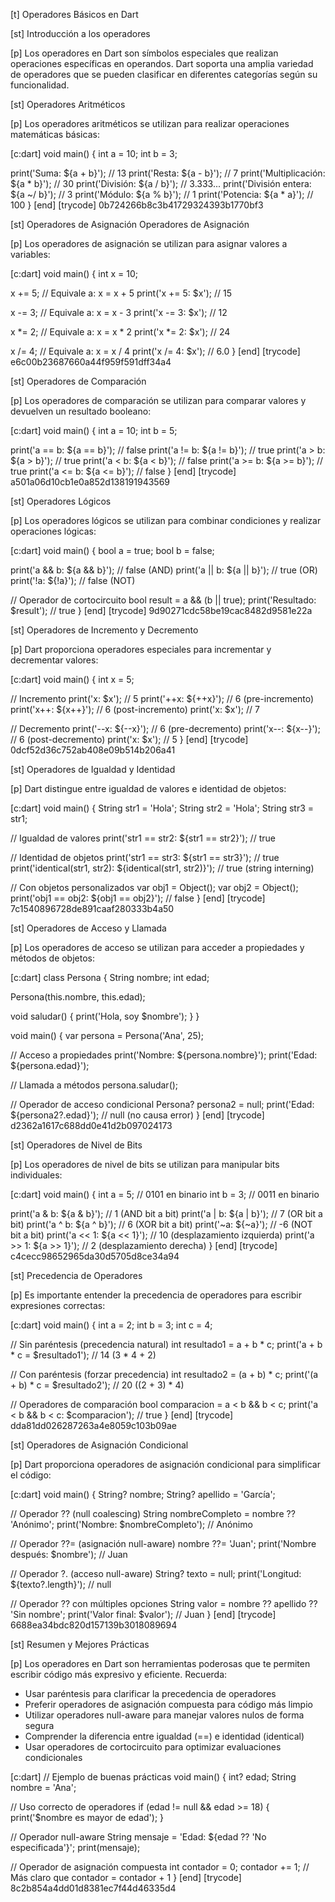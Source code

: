 [t] Operadores Básicos en Dart

[st] Introducción a los operadores

[p]
Los operadores en Dart son símbolos especiales que realizan operaciones específicas en operandos. Dart soporta una amplia variedad de operadores que se pueden clasificar en diferentes categorías según su funcionalidad.

[st] Operadores Aritméticos

[p]
Los operadores aritméticos se utilizan para realizar operaciones matemáticas básicas:

[c:dart]
void main() {
  int a = 10;
  int b = 3;
  
  print('Suma: ${a + b}');        // 13
  print('Resta: ${a - b}');       // 7
  print('Multiplicación: ${a * b}'); // 30
  print('División: ${a / b}');    // 3.333...
  print('División entera: ${a ~/ b}'); // 3
  print('Módulo: ${a % b}');      // 1
  print('Potencia: ${a * a}');    // 100
}
[end]
[trycode] 0b724266b8c3b41729324393b1770bf3

[st] Operadores de Asignación Operadores de Asignación

[p]
Los operadores de asignación se utilizan para asignar valores a variables:

[c:dart]
void main() {
  int x = 10;
  
  x += 5;  // Equivale a: x = x + 5
  print('x += 5: $x'); // 15
  
  x -= 3;  // Equivale a: x = x - 3
  print('x -= 3: $x'); // 12
  
  x *= 2;  // Equivale a: x = x * 2
  print('x *= 2: $x'); // 24
  
  x /= 4;  // Equivale a: x = x / 4
  print('x /= 4: $x'); // 6.0
}
[end]
[trycode] e6c00b23687660a44f959f591dff34a4

[st] Operadores de Comparación

[p]
Los operadores de comparación se utilizan para comparar valores y devuelven un resultado booleano:

[c:dart]
void main() {
  int a = 10;
  int b = 5;
  
  print('a == b: ${a == b}');  // false
  print('a != b: ${a != b}');  // true
  print('a > b: ${a > b}');    // true
  print('a < b: ${a < b}');    // false
  print('a >= b: ${a >= b}');  // true
  print('a <= b: ${a <= b}');  // false
}
[end]
[trycode] a501a06d10cb1e0a852d138191943569

[st] Operadores Lógicos

[p]
Los operadores lógicos se utilizan para combinar condiciones y realizar operaciones lógicas:

[c:dart]
void main() {
  bool a = true;
  bool b = false;
  
  print('a && b: ${a && b}');  // false (AND)
  print('a || b: ${a || b}');  // true (OR)
  print('!a: ${!a}');          // false (NOT)
  
  // Operador de cortocircuito
  bool result = a && (b || true);
  print('Resultado: $result'); // true
}
[end]
[trycode] 9d90271cdc58be19cac8482d9581e22a

[st] Operadores de Incremento y Decremento 

[p]
Dart proporciona operadores especiales para incrementar y decrementar valores:

[c:dart]
void main() {
  int x = 5;
  
  // Incremento
  print('x: $x');      // 5
  print('++x: ${++x}'); // 6 (pre-incremento)
  print('x++: ${x++}'); // 6 (post-incremento)
  print('x: $x');      // 7
  
  // Decremento
  print('--x: ${--x}'); // 6 (pre-decremento)
  print('x--: ${x--}'); // 6 (post-decremento)
  print('x: $x');      // 5
}
[end]
[trycode] 0dcf52d36c752ab408e09b514b206a41

[st] Operadores de Igualdad y Identidad

[p]
Dart distingue entre igualdad de valores e identidad de objetos:

[c:dart]
void main() {
  String str1 = 'Hola';
  String str2 = 'Hola';
  String str3 = str1;
  
  // Igualdad de valores
  print('str1 == str2: ${str1 == str2}'); // true
  
  // Identidad de objetos
  print('str1 == str3: ${str1 == str3}'); // true
  print('identical(str1, str2): ${identical(str1, str2)}'); // true (string interning)
  
  // Con objetos personalizados
  var obj1 = Object();
  var obj2 = Object();
  print('obj1 == obj2: ${obj1 == obj2}'); // false
}
[end]
[trycode] 7c1540896728de891caaf280333b4a50

[st] Operadores de Acceso y Llamada

[p]
Los operadores de acceso se utilizan para acceder a propiedades y métodos de objetos:

[c:dart]
class Persona {
  String nombre;
  int edad;
  
  Persona(this.nombre, this.edad);
  
  void saludar() {
    print('Hola, soy $nombre');
  }
}

void main() {
  var persona = Persona('Ana', 25);
  
  // Acceso a propiedades
  print('Nombre: ${persona.nombre}');
  print('Edad: ${persona.edad}');
  
  // Llamada a métodos
  persona.saludar();
  
  // Operador de acceso condicional
  Persona? persona2 = null;
  print('Edad: ${persona2?.edad}'); // null (no causa error)
}
[end]
[trycode] d2362a1617c688dd0e41d2b097024173

[st] Operadores de Nivel de Bits

[p]
Los operadores de nivel de bits se utilizan para manipular bits individuales:

[c:dart]
void main() {
  int a = 5;  // 0101 en binario
  int b = 3;  // 0011 en binario
  
  print('a & b: ${a & b}');   // 1 (AND bit a bit)
  print('a | b: ${a | b}');   // 7 (OR bit a bit)
  print('a ^ b: ${a ^ b}');   // 6 (XOR bit a bit)
  print('~a: ${~a}');         // -6 (NOT bit a bit)
  print('a << 1: ${a << 1}'); // 10 (desplazamiento izquierda)
  print('a >> 1: ${a >> 1}'); // 2 (desplazamiento derecha)
}
[end]
[trycode] c4cecc98652965da30d5705d8ce34a94

[st] Precedencia de Operadores

[p]
Es importante entender la precedencia de operadores para escribir expresiones correctas:

[c:dart]
void main() {
  int a = 2;
  int b = 3;
  int c = 4;
  
  // Sin paréntesis (precedencia natural)
  int resultado1 = a + b * c;
  print('a + b * c = $resultado1'); // 14 (3 * 4 + 2)
  
  // Con paréntesis (forzar precedencia)
  int resultado2 = (a + b) * c;
  print('(a + b) * c = $resultado2'); // 20 ((2 + 3) * 4)
  
  // Operadores de comparación
  bool comparacion = a < b && b < c;
  print('a < b && b < c: $comparacion'); // true
}
[end]
[trycode] dda81dd026287263a4e8059c103b09ae

[st] Operadores de Asignación Condicional

[p]
Dart proporciona operadores de asignación condicional para simplificar el código:

[c:dart]
void main() {
  String? nombre;
  String? apellido = 'García';
  
  // Operador ?? (null coalescing)
  String nombreCompleto = nombre ?? 'Anónimo';
  print('Nombre: $nombreCompleto'); // Anónimo
  
  // Operador ??= (asignación null-aware)
  nombre ??= 'Juan';
  print('Nombre después: $nombre'); // Juan
  
  // Operador ?. (acceso null-aware)
  String? texto = null;
  print('Longitud: ${texto?.length}'); // null
  
  // Operador ?? con múltiples opciones
  String valor = nombre ?? apellido ?? 'Sin nombre';
  print('Valor final: $valor'); // Juan
}
[end]
[trycode] 6688ea34bdc820d157139b3018089694

[st] Resumen y Mejores Prácticas

[p]
Los operadores en Dart son herramientas poderosas que te permiten escribir código más expresivo y eficiente. Recuerda:

- Usar paréntesis para clarificar la precedencia de operadores
- Preferir operadores de asignación compuesta para código más limpio
- Utilizar operadores null-aware para manejar valores nulos de forma segura
- Comprender la diferencia entre igualdad (==) e identidad (identical)
- Usar operadores de cortocircuito para optimizar evaluaciones condicionales

[c:dart]
// Ejemplo de buenas prácticas
void main() {
  int? edad;
  String nombre = 'Ana';
  
  // Uso correcto de operadores
  if (edad != null && edad >= 18) {
    print('$nombre es mayor de edad');
  }
  
  // Operador null-aware
  String mensaje = 'Edad: ${edad ?? 'No especificada'}';
  print(mensaje);
  
  // Operador de asignación compuesta
  int contador = 0;
  contador += 1; // Más claro que contador = contador + 1
}
[end]
[trycode] 8c2b854a4dd01d8381ec7f44d46335d4

